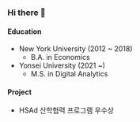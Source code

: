 ### Hi there 👋

#### Education
- New York University (2012 ~ 2018)
    - B.A. in Economics  
- Yonsei University (2021 ~)
    - M.S. in Digital Analytics

#### Project
- HSAd 산학협력 프로그램 우수상

<!--
**myk9316/myk9316** is a ✨ _special_ ✨ repository because its `README.md` (this file) appears on your GitHub profile.

Here are some ideas to get you started:

- 🔭 I’m currently working on ...
- 🌱 I’m currently learning ...
- 👯 I’m looking to collaborate on ...
- 🤔 I’m looking for help with ...
- 💬 Ask me about ...
- 📫 How to reach me: ...
- 😄 Pronouns: ...
- ⚡ Fun fact: ...
-->
